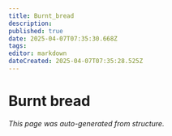 ```yaml
---
title: Burnt_bread
description: 
published: true
date: 2025-04-07T07:35:30.668Z
tags: 
editor: markdown
dateCreated: 2025-04-07T07:35:28.525Z
---
```


# Burnt bread

*This page was auto-generated from structure.*